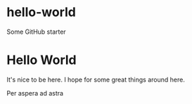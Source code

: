 # hello-world
Some GitHub starter
<h1>Hello World</h1>
<p> It's nice to be here. I hope for some great things around here.</p>
<p> Per aspera ad astra</p>
